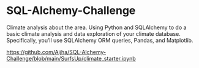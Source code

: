 # SQL-Alchemy-Challenge
Climate analysis about the area. Using Python and SQLAlchemy to do a basic climate analysis and data exploration of your climate database. Specifically, you’ll use SQLAlchemy ORM queries, Pandas, and Matplotlib.

https://github.com/Aijha/SQL-Alchemy-Challenge/blob/main/SurfsUp/climate_starter.ipynb